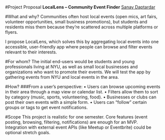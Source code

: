 #Project Proposal
**LocalLens – Community Event Finder**
[Sanay Daptardar](https://github.com/sanay-d-nyu)

#What and why?
Communities often host local events (open mics, art fairs, volunteer opportunities, small business promotions), but students and residents miss them because they’re scattered across multiple platforms or flyers.
 
I propose LocalLens, which solves this by aggregating local events into one accessible, user-friendly app where people can browse and filter events relevant to their interests.

#For whom?
The initial end-users would be students and young professionals living at NYU, as well as small local businesses and organizations who want to promote their events. We will test the app by gathering events from NYU and local events in the area.

#How?
###From a user’s perspective:
	•	Users can browse upcoming events in their area through a map view or calendar list.
	•	Filters allow them to sort by category (music, sports, volunteering, food).
	•	Businesses or clubs can post their own events with a simple form.
	•	Users can “follow” certain groups or tags to get event notifications.
	
#Scope
This project is realistic for one semester. Core features (event posting, browsing, filtering, notifications) are enough for an MVP. Integration with external event APIs (like Meetup or Eventbrite) could be optional stretch goals. 

